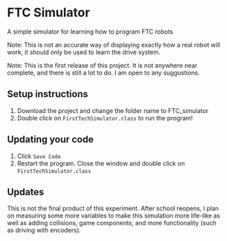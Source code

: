 # FTC Simulator
 A simple simulator for learning how to program FTC robots
 
Note: This is not an accurate way of displaying exactly how a real robot will work, it should only be used to learn the drive system.

Note: This is the first release of this project. It is not anywhere near complete, and there is still a lot to do. I am open to any suggustions.

## Setup instructions
1. Download the project and change the folder name to FTC_simulator
2. Double click on `FirstTechSimulator.class` to run the program!

## Updating your code
1. Click `Save Code`
2. Restart the program. Close the window and double click on `FirstTechSimulator.class`

## Updates
This is not the final product of this experiment. After school reopens, I plan on measuring some more variables to make this simulation more life-like as well as adding collisions, game components, and more functionality (such as driving with encoders).
